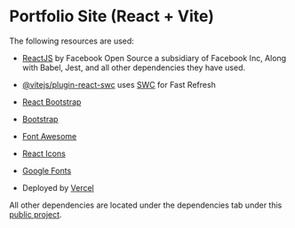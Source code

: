 # Portfolio Site (React + Vite)

The following resources are used:

- [ReactJS](https://reactjs.org/) by Facebook Open Source a subsidiary of Facebook Inc, Along with Babel, Jest, and all other dependencies they have used.

- [@vitejs/plugin-react-swc](https://github.com/vitejs/vite-plugin-react-swc) uses [SWC](https://swc.rs/) for Fast Refresh

- [React Bootstrap](https://react-bootstrap.github.io/)

- [Bootstrap](https://getbootstrap.com/)

- [Font Awesome](https://fontawesome.com/)

- [React Icons](https://react-icons.github.io/react-icons/)

- [Google Fonts](https://fonts.google.com/)

- Deployed by [Vercel](https://www.vercel.com/)

All other dependencies are located under the dependencies tab under this [public project](https://github.com/Kynot54/portfolio/network/dependencies).
